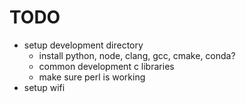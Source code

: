 # TODO
- setup development directory
  - install python, node, clang, gcc, cmake, conda?
  - common development c libraries
  - make sure perl is working
- setup wifi

